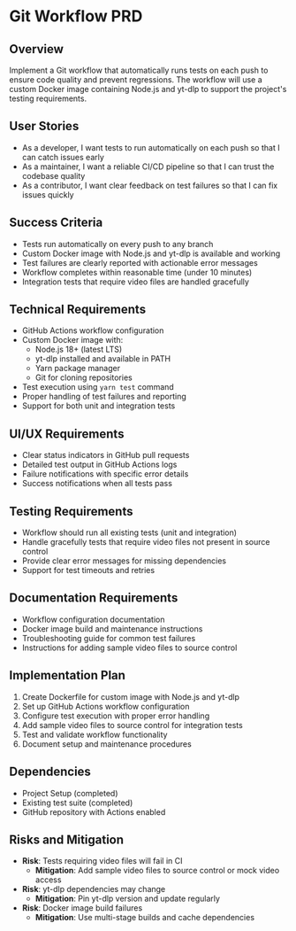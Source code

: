 # Git Workflow PRD

## Overview
Implement a Git workflow that automatically runs tests on each push to ensure code quality and prevent regressions. The workflow will use a custom Docker image containing Node.js and yt-dlp to support the project's testing requirements.

## User Stories
- As a developer, I want tests to run automatically on each push so that I can catch issues early
- As a maintainer, I want a reliable CI/CD pipeline so that I can trust the codebase quality
- As a contributor, I want clear feedback on test failures so that I can fix issues quickly

## Success Criteria
- Tests run automatically on every push to any branch
- Custom Docker image with Node.js and yt-dlp is available and working
- Test failures are clearly reported with actionable error messages
- Workflow completes within reasonable time (under 10 minutes)
- Integration tests that require video files are handled gracefully

## Technical Requirements
- GitHub Actions workflow configuration
- Custom Docker image with:
  - Node.js 18+ (latest LTS)
  - yt-dlp installed and available in PATH
  - Yarn package manager
  - Git for cloning repositories
- Test execution using `yarn test` command
- Proper handling of test failures and reporting
- Support for both unit and integration tests

## UI/UX Requirements
- Clear status indicators in GitHub pull requests
- Detailed test output in GitHub Actions logs
- Failure notifications with specific error details
- Success notifications when all tests pass

## Testing Requirements
- Workflow should run all existing tests (unit and integration)
- Handle gracefully tests that require video files not present in source control
- Provide clear error messages for missing dependencies
- Support for test timeouts and retries

## Documentation Requirements
- Workflow configuration documentation
- Docker image build and maintenance instructions
- Troubleshooting guide for common test failures
- Instructions for adding sample video files to source control

## Implementation Plan
1. Create Dockerfile for custom image with Node.js and yt-dlp
2. Set up GitHub Actions workflow configuration
3. Configure test execution with proper error handling
4. Add sample video files to source control for integration tests
5. Test and validate workflow functionality
6. Document setup and maintenance procedures

## Dependencies
- Project Setup (completed)
- Existing test suite (completed)
- GitHub repository with Actions enabled

## Risks and Mitigation
- **Risk**: Tests requiring video files will fail in CI
  - **Mitigation**: Add sample video files to source control or mock video access
- **Risk**: yt-dlp dependencies may change
  - **Mitigation**: Pin yt-dlp version and update regularly
- **Risk**: Docker image build failures
  - **Mitigation**: Use multi-stage builds and cache dependencies 